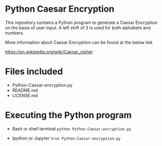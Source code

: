 # Python Caesar Encryption

This repository contains a Python program to generate a Caesar Encryption on the basis of user input. A left shift of 3 is used for both alphabets and numbers.

More information about Caesar Encryption can be found at the below link

https://en.wikipedia.org/wiki/Caesar_cipher

# Files included
* Python-Caesar-encryption.py
* README.md
* LICENSE.md

# Executing the Python program
* Bash or shell terminal
`python Python-Caesar-encryption.py`

* Ipython or Jupyter
`%run Python-Caesar-encryption.py`


